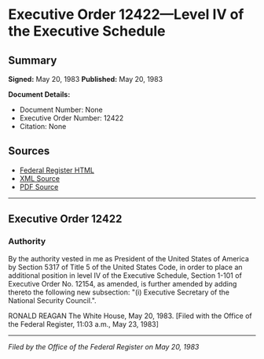 # Executive Order 12422—Level IV of the Executive Schedule

## Summary

**Signed:** May 20, 1983
**Published:** May 20, 1983

**Document Details:**
- Document Number: None
- Executive Order Number: 12422
- Citation: None

## Sources
- [Federal Register HTML](https://www.presidency.ucsb.edu/documents/executive-order-12422-level-iv-the-executive-schedule)
- [XML Source](None)
- [PDF Source](None)

---

## Executive Order 12422

### Authority

By the authority vested in me as President of the United States of America by Section 5317 of Title 5 of the United States Code, in order to place an additional position in level IV of the Executive Schedule, Section 1-101 of Executive Order No. 12154, as amended, is further amended by adding thereto the following new subsection:
"(i) Executive Secretary of the National Security Council.".

RONALD REAGAN
The White House,
May 20, 1983.
[Filed with the Office of the Federal Register, 11:03 a.m., May 23, 1983]

---

*Filed by the Office of the Federal Register on May 20, 1983*
